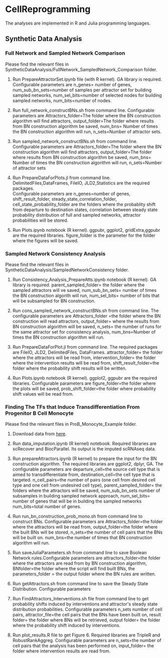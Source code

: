 # CellReprogramming
The analyses are implemented in R and Julia programming languages. 
## Synthetic Data Analysis
### Full Network and Sampled Network Comparison
Please find the relevant files in SyntheticDataAnalysis/FullNetwork_SampledNetwork_Comparison folder.
1. Run PrepareAttractorSet.ipynb file (with R kernel). GA library is required.
Configurable parameters  are
n_genes= number of genes,
num_sub_bn_sets=number of samples per attractor set for  building sampled networks,
num_sel_bits=number of selected nodes for  building sampled networks,
num_bits=number of nodes.

2. Run full_network_constructBNs.sh from command line.
Configurable parameters are
Attractors_folder=The folder where the BN construction algorithm  will find attractors,
output_folder=The folder where results from BN construction algorithm be saved, 
num_bns= Number of times the BN construction algorithm will run, 
n_sets=Number of attractor sets.

3. Run sampled_network_constructBNs.sh from command line. 
Configurable parameters are
Attractors_folder=The folder where the BN construction algorithm  will find attractors,
output_folder=The folder where results from BN construction algorithm be saved, 
num_bns= Number of times the BN construction algorithm will run,
n_sets=Number of attractor sets

4. Run PrepareDataForPlots.jl from command line. DelimitedFiles,DataFrames, FileIO, JLD2,Statistics are the required packages.  
Configurable parameters are
n_genes=number of genes,
shift_result_folder, steady_state_correlation_folder, cell_state_probability_folder are the folders where the probablity shift from departure to destination states, correlation between steady state probability distribution of full and sampled networks, attractor probabilities will be stored. 

5. Run Plots.ipynb notebook (R kernel). ggpubr,  ggplot2, gridExtra,ggpubr are the required libraries. figure_folder is the parameter for the folder where the figures will be saved. 

### Sampled Network Consistency Analysis
Please find the relevant files in SyntheticDataAnalysis/SampledNetworkConsistency folder.
1. Run Consistency_Analysis_PrepareAtts.ipynb notebook (R kernel). GA library is required. parent_sampled_folder= the folder where the sampled attractors will ve saved, num_sub_bn_sets= number of times the BN construction algorith will run, num_sel_bits= number of bits that will be subsampled for BN construction. 

2. Run cons_sampled_network_constructBNs.sh from command line. The configurable parameters are Attractors_folder =the folder where the BN construction will read attractors, output_folder= where the results from BN construction algorithm will be saved, n_sets= the number of runs for the same  attractor set for consistency analysis, num_bns=Number of times the BN construction algorithm will run.

3. Run PrepareDataForPlot.jl from command line. The required packages are FileIO, JLD2, DelimitedFiles, DataFrames. attractor_folder= the folder where the attractors will be read from, intervention_folder= the folder where the intervention results will be read from, shift_result_folder=the folder where the probability shift results will be written. 

4. Run Plots.ipynb notebook (R kernel). ggplot2, ggpubr are the required libraries. Configurable parameters are figure_folder=the folder where the plots will be saved, prob_shift_folder=the folder where probability shift values will be read from. 

### Finding The TFs that Induce Transdifferentiation From Progenitor B Cell Monocyte
Please find the relevant files in ProB_Monocyte_Example folder.

1. Download data from [here](https://www.ncbi.nlm.nih.gov/geo/query/acc.cgi?acc=GSE116256). 

2. Run data_imputation.ipynb (R kernel) notebook. Required libraries are scRecover and  BiocParallel. Its output is the imputed scRNAseq data.

3. Run prepareAttractors.ipynb (R kernel) to prepare the input for the BN construction algorithm. The required libraries are ggplot2, dplyr, GA. The configurable parameters are departure_cell=the source cell type that is aimed to transdifferentiate from, destination_cell=the cell type that is targeted. n_cell_pairs=the number of pairs (one cell from desired cell type and  one cell from undesired cell type), parent_sampled_folder= the folders where the attractors will be saved,  num_sub_bn_sets number of subsamples in building sampled network approach, num_sel_bits= number of genes that will be in building the sampled networks num_bits=total number of genes. 

4. Run run_bn_construction_prob_mono.sh from command line to construct BNs. Configurable parameters are Attractors_folder=the folder where the attractors will be read from, output_folder=the folder where the built BNs will be stored, n_sets=the number of cell pairs that the BNs will be built on. num_bns=the number of times that BN construction algorithm will run. 

5. Run saveJuliaParameters.sh from command line to save Boolean Network rules.Configurable parameters are attractors_folder=the folder where the attractors are read from by BN construction algorithm, BNfolder=the folder where the script will find built BNs, the parameters_folder = the output folder where the BN rules are written. 

6. Run getAttractors.sh from command line to save the Steady State Distribution. Configurable parameters 


5. Run FindAttractors_Interventions.sh file from command line to get probability shifts induced by interventions and attractor's steady state distribution probabilities. Configurable parameters n_sets number of cell pairs, attractor_file=the cell pairs that the BNs have been built on, result folder= the folder where BNs will be retrieved, output folder= the folder where the probability shift induced by interventions. 

6. Run plot_results.R file to get Figure 6. Required libraries are TripleR and RobustRankAggreg. Configurable parameters are  n_sets=the number of cell pairs that the analysis has been performed on, input_folder= the folder where intervention results are read from. 
